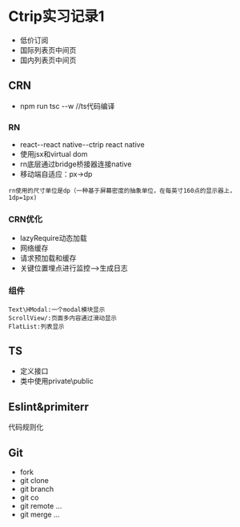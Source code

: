 # Ctrip实习记录1  
- 低价订阅  
- 国际列表页中间页  
- 国内列表页中间页  
## CRN  
- npm run tsc --w //ts代码编译
### RN  
- react--react native--ctrip react native  
- 使用jsx和virtual dom  
- rn底层通过bridge桥接器连接native   
- 移动端自适应：px->dp
```
rn使用的尺寸单位是dp（一种基于屏幕密度的抽象单位，在每英寸160点的显示器上，1dp=1px)
```
### CRN优化  
- lazyRequire动态加载  
- 网络缓存  
- 请求预加载和缓存
- 关键位置埋点进行监控-->生成日志   
### 组件  
```
Text\HModal:一个modal模块显示
ScrollView/:页面多内容通过滑动显示   
FlatList:列表显示
```
## TS  
- 定义接口  
- 类中使用private\public  
## Eslint&primiterr  
代码规则化   
## Git  
- fork  
- git clone  
- git branch  
- git co <name>  
- git remote ...   
- git merge ... 
